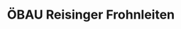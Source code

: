 ---
title: "ÖBAU Reisinger Frohnleiten"
url: /frohnleiten/oebau-reisinger-frohnleiten/
shop: Baumarkt
---